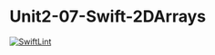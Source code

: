 # Unit2-07-Swift-2DArrays
[![SwiftLint](https://github.com/ICS4U-Programming-RemyS/Unit2-07-Swift-2DArrays/workflows/SwiftLint/badge.svg)](https://github.com/ICS4U-Programming-RemyS/Unit2-07-Swift-2DArrays/actions)
